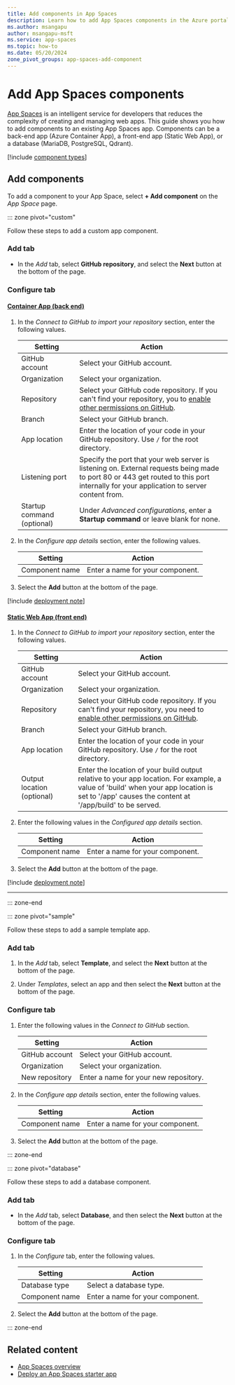 ```yaml
---
title: Add components in App Spaces
description: Learn how to add App Spaces components in the Azure portal.
ms.author: msangapu
author: msangapu-msft
ms.service: app-spaces
ms.topic: how-to
ms.date: 05/20/2024
zone_pivot_groups: app-spaces-add-component
---
```



# Add App Spaces components

[App Spaces](https://go.microsoft.com/fwlink/?linkid=2234200) is an intelligent service for developers that reduces the complexity of creating and managing web apps. This guide shows you how to add components to an existing App Spaces app. Components can be a back-end app (Azure Container App), a front-end app (Static Web App), or a database (MariaDB, PostgreSQL, Qdrant).

[!include [component types](./includes/component-types-table.md)]

## Add components

To add a component to your App Space, select **+ Add component** on the _App Space_ page.

::: zone pivot="custom"  

Follow these steps to add a custom app component.

### Add tab

- In the _Add_ tab, select **GitHub repository**, and select the **Next** button at the bottom of the page.

### Configure tab

#### [Container App (back end)](#tab/aca/)

1. In the _Connect to GitHub to import your repository_ section, enter the following values.

    | Setting | Action |
    |---|---|
    | GitHub account | Select your GitHub account. |
    | Organization | Select your organization. |
    | Repository | Select your GitHub code repository. If you can't find your repository, you to [enable other permissions on GitHub](https://docs.github.com/get-started/learning-about-github/access-permissions-on-github). |
    | Branch | Select your GitHub branch. |
    | App location | Enter the location of your code in your GitHub repository. Use `/` for the root directory. |
    | Listening port |Specify the port that your web server is listening on. External requests being made to port 80 or 443  get routed to this port internally for your application to server content from. |
    | Startup command (optional) | Under *Advanced configurations*, enter a **Startup command** or leave blank for none.|

1. In the _Configure app details_ section, enter the following values.

    | Setting | Action |
    |---|---|
    | Component name | Enter a name for your component. |

1. Select the **Add** button at the bottom of the page.

[!include [deployment note](./includes/provision-text-aca.md)]
#### [Static Web App (front end)](#tab/swa/)
1. In the _Connect to GitHub to import your repository_ section, enter the following values.

    | Setting | Action |
    |---|---|
    | GitHub account | Select your GitHub account. |
    | Organization | Select your organization. |
    | Repository | Select your GitHub code repository. If you can't find your repository, you need to [enable other permissions on GitHub](https://docs.github.com/get-started/learning-about-github/access-permissions-on-github). |
    | Branch | Select your GitHub branch. |
    | App location | Enter the location of your code in your GitHub repository. Use `/` for the root directory. |
    | Output location (optional) | Enter the location of your build output relative to your app location. For example, a value of 'build' when your app location is set to '/app' causes the content at '/app/build' to be served. |

1. Enter the following values in the _Configured app details_ section.

    | Setting | Action |
    |---|---|
    | Component name | Enter a name for your component. |

1. Select the **Add** button at the bottom of the page.

[!include [deployment note](./includes/provision-text-swa.md)]

* * *

::: zone-end

::: zone pivot="sample"  

Follow these steps to add a sample template app.

### Add tab

1. In the _Add_ tab, select **Template**, and select the **Next** button at the bottom of the page.

1. Under _Templates_, select an app and then select the **Next** button at the bottom of the page.

### Configure tab

1. Enter the following values in the _Connect to GitHub_ section.

    | Setting | Action |
    |---|---|
    | GitHub account | Select your GitHub account. |
    | Organization | Select your organization. |
    | New repository | Enter a name for your new repository. |


1. In the _Configure app details_ section, enter the following values. 

    | Setting | Action |
    |---|---|
    | Component name | Enter a name for your component. |

1. Select the **Add** button at the bottom of the page.

::: zone-end

::: zone pivot="database"  

Follow these steps to add a database component.

### Add tab

- In the _Add_ tab, select **Database**, and then select the **Next** button at the bottom of the page.

### Configure tab

1. In the _Configure_ tab, enter the following values. 

    | Setting | Action |
    |---|---|
    | Database type | Select a database type. |
    | Component name | Enter a name for your component. |

1. Select the **Add** button at the bottom of the page.

::: zone-end

## Related content

- [App Spaces overview](overview.md)
- [Deploy an App Spaces starter app](quickstart-deploy-starter-app.md)
